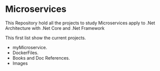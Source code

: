 # Microservices
This Repository hold all the projects to study Microservices apply to .Net Architecture with .Net Core and .Net Framework

This first list show the current projects.

* myMicroservice.
* DockerFiles.
* Books and Doc References.
* Images

